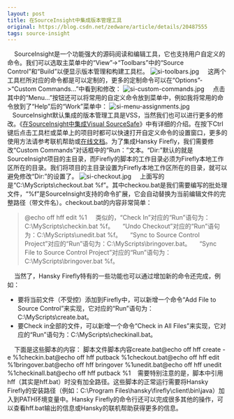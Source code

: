 ```yaml
---
layout: post
title: 在SourceInsight中集成版本管理工具
original: https://blog.csdn.net/zedware/article/details/20487555
tags: source-insight
---
```


    SourceInsight是一个功能强大的源码阅读和编辑工具，它也支持用户自定义的命令。我们可以选取主菜单中的“View”->“Toolbars”中的“Source Control”和“Build”以便显示版本管理和构建工具栏。
![si-toolbars.jpg](/images/si-toolbars.png "si-toolbars")
    这两个工具栏所对应的命令都是可以定制的，更多的定制命令可以在“Options”->“Custom Commands...”中看到和修改：
![si-custom-commands.jpg](/images/si-custom-commands.png "si-custom-commands")
    点击其中的“Menu...”按钮还可以将常用的自定义命令放到菜单中，例如我将常用的命令放到了“Help”后的“Work”菜单中：
![si-menu-assignments.jpg](/images/si-menu-assignment.png "si-menu-assignment")
   SourceInsight默认集成的版本管理工具是VSS，当然我们也可以进行更多的修改。《[在SourceInsight中集成Visual SourceSafe](http://www.heynew.com/scmchina/topic.asp?TOPIC_ID=1880&FORUM_ID=38&CAT_ID=9)》中有详细的介绍。在按下Ctrl键后点击工具栏或菜单上的项目时都可以快速打开自定义命令的设置窗口，更多的使用方法请参考联机帮助或[在线文档](http://www.sourceinsight.com/docs35/ae1180684.htm)。为了集成Hansky
 Firefly，我们需要修改“Custom Commands”对话框中的“Run：”文本。“Dir:”默认的就是SourceInsight项目的主目录，而Firefly的脚本的工作目录必须为Firefly本地工作区所在的目录。我们将项目的主目录设置为Firefly本地工作区所在的目录，就可以避免修改“Dir:”的设置了。
![si-checkout.jpg](/images/si-checkout.png "si-checkout")
    上面写的是“C:\MyScripts\checkout.bat %f”。其中checkou.bat是我们需要编写的批处理文件，“%f”是SourceInsight支持的命令扩展，它会自动替换为当前编辑文件的完整路径（带文件名）。checkout.bat的内容非常简单：
> @echo off
> hff edit %1
    类似的，“Check In”对应的“Run”语句为：C:\MyScripts\checkin.bat %f。
    “Undo Checkout”对应的“Run”语句为：C:\MyScripts\unedit.bat %f。
    “Sync to Source Control Project”对应的“Run”语句为：C:\MyScripts\bringover.bat。
    “Sync File to Source Control Project”对应的“Run”语句为：C:\MyScripts\bringover.bat %f。 

    当然了，Hansky Firefly特有的一些功能也可以通过增加新的命令还完成，例如：
- 要将当前文件（不受控）添加到Firefly中，可以新增一个命令“Add File to Source Control”来实现，它对应的“Run”语句为：C:\MyScripts\create.bat。
- 要Check in全部的文件，可以新增一个命令“Check in All Files”来实现，它对应的“Run”语句为：C:\MyScripts\checkinall.bat。

    下面是这些脚本的内容：
脚本文件脚本内容create.bat@echo off
hff create -e %1checkin.bat@echo off
hff putback %1checkout.bat@echo off
hff edit %1bringover.bat@echo off
hff bringover %1unedit.bat@echo off
hff unedit %1checkinall.bat@echo off
hff putback %1    需要特别注意的是，脚本中引用hff（其实是hff.bat）时没有加全路径。这些脚本的正常运行需要将Hansky Firefly的安装路径（例如：C:\Program Files\hansky\firefly\client\bin\java）加入到PATH环境变量中。Hansky Firefly的命令行还可以完成很多其他的操作，可以查看hff.bat输出的信息或Hansky的联机帮助获得更多的信息。


